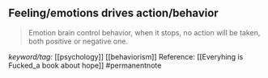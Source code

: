
 Feeling/emotions drives action/behavior
---
>Emotion brain control behavior, when it stops, no action will be taken, both positive or negative one.

_keyword/tag:_ [[psychology]] [[behaviorism]]
Reference: [[Everyhing is Fucked_a book about hope]]
#permanentnote
